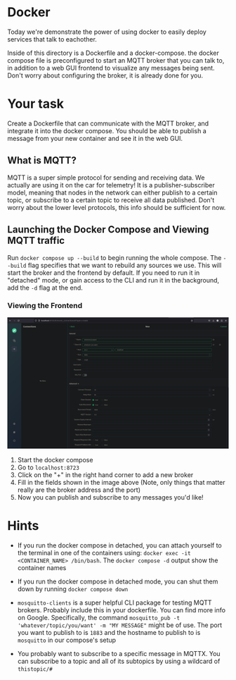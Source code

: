 # Docker

Today we're demonstrate the power of using docker to easily deploy services that talk to eachother.

Inside of this directory is a Dockerfile and a docker-compose. the docker compose file is preconfigured to start an MQTT broker
that you can talk to, in addition to a web GUI frontend to visualize any messages being sent. Don't worry about configuring
the broker, it is already done for you.

# Your task

Create a Dockerfile that can communicate with the MQTT broker, and integrate it into the docker compose.
You should be able to publish a message from your new container and see it in the web GUI.

## What is MQTT?

MQTT is a super simple protocol for sending and receiving data. We actually are using it on the car for telemetry!
It is a publisher-subscriber model, meaning that nodes in the network can either publish to a certain topic, or
subscribe to a certain topic to receive all data published. Don't worry about the lower level protocols, this info
should be sufficient for now.

## Launching the Docker Compose and Viewing MQTT traffic

Run `docker compose up --build` to begin running the whole compose.  The `--build` flag specifies that we want to rebuild any sources we use. This will start the broker and the frontend by default. If you need to run it in "detached" mode, or gain access to the CLI and run it in the background, add the `-d` flag at the end.

### Viewing the Frontend

![MQTTX](image.png)

1. Start the docker compose
2. Go to `localhost:8723`
3. Click on the "+" in the right hand corner to add a new broker
4. Fill in the fields shown in the image above (Note, only things that matter really are the broker address and the port)
5. Now you can publish and subscribe to any messages you'd like!

# Hints

- If you run the docker compose in detached, you can attach yourself to the terminal in one of the containers using:
`docker exec -it <CONTAINER_NAME> /bin/bash`. The `docker compose -d` output show the container names

- If you run the docker compose in detached mode, you can shut them down by running `docker compose down`

- `mosquitto-clients` is a super helpful CLI package for testing MQTT brokers. Probably include this in your dockerfile.
You can find more info on Google. Specifically, the command `mosquitto_pub -t 'whatever/topic/you/want' -m "MY MESSAGE"` might be of use. The port you want to publish to is `1883` and the hostname to publish to is `mosquitto` in our compose's setup

- You probably want to subscribe to a specific message in MQTTX. You can subscribe to a topic and all of its subtopics by using a wildcard of `thistopic/#`
